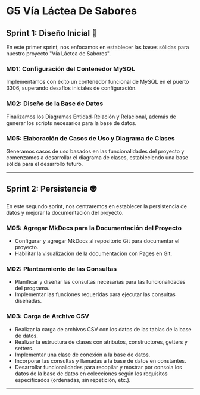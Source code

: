 # G5 Vía Láctea De Sabores

## Sprint 1: Diseño Inicial 🚀

En este primer sprint, nos enfocamos en establecer las bases sólidas para nuestro proyecto "Vía Láctea de Sabores".

### M01: Configuración del Contenedor MySQL

Implementamos con éxito un contenedor funcional de MySQL en el puerto 3306, superando desafíos iniciales de configuración.

### M02: Diseño de la Base de Datos

Finalizamos los Diagramas Entidad-Relación y Relacional, además de generar los scripts necesarios para la base de datos.

### M05: Elaboración de Casos de Uso y Diagrama de Clases

Generamos casos de uso basados en las funcionalidades del proyecto y comenzamos a desarrollar el diagrama de clases, estableciendo una base sólida para el desarrollo futuro.

---

## Sprint 2: Persistencia 👽

En este segundo sprint, nos centraremos en establecer la persistencia de datos y mejorar la documentación del proyecto.

### M05: Agregar MkDocs para la Documentación del Proyecto
- Configurar y agregar MkDocs al repositorio Git para documentar el proyecto.
- Habilitar la visualización de la documentación con Pages en Git.

### M02: Planteamiento de las Consultas
- Planificar y diseñar las consultas necesarias para las funcionalidades del programa.
- Implementar las funciones requeridas para ejecutar las consultas diseñadas.

### M03: Carga de Archivo CSV
- Realizar la carga de archivos CSV con los datos de las tablas de la base de datos.
- Realizar la estructura de clases con atributos, constructores, getters y setters.
- Implementar una clase de conexión a la base de datos.
- Incorporar las consultas y llamadas a la base de datos en constantes.
- Desarrollar funcionalidades para recopilar y mostrar por consola los datos de la base de datos en colecciones según los requisitos especificados (ordenadas, sin repetición, etc.).


---

